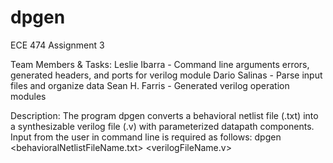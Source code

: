 # dpgen
ECE 474 Assignment 3

Team Members & Tasks: 
  Leslie Ibarra - Command line arguments errors, generated headers, and ports for verilog module
  Dario Salinas - Parse input files and organize data
  Sean H. Farris - Generated verilog operation modules

Description: The program dpgen converts a behavioral netlist file (.txt) into a synthesizable verilog file (.v) with parameterized datapath components. Input from the user in command line is required as follows:   dpgen <behavioralNetlistFileName.txt>	<verilogFileName.v>
